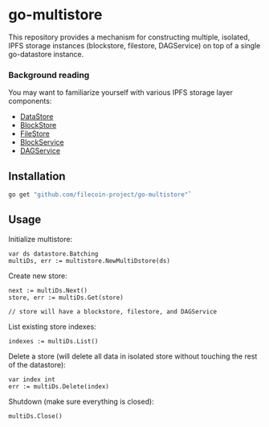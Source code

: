 # go-multistore

This repository provides a mechanism for constructing multiple, isolated, IPFS storage instances (blockstore, filestore, DAGService) on top of a single
go-datastore instance.

### Background reading

You may want to familiarize yourself with various IPFS storage layer components:

- [DataStore](https://github.com/ipfs/go-datastore)
- [BlockStore](https://github.com/ipfs/go-ipfs-blockstore)
- [FileStore](https://github.com/ipfs/go-filestore)
- [BlockService](https://github.com/ipfs/go-blockservice)
- [DAGService](https://github.com/ipfs/go-ipld-format/blob/master/merkledag.go)

## Installation
```bash
go get "github.com/filecoin-project/go-multistore"`
```

## Usage

Initialize multistore:

```golang
var ds datastore.Batching
multiDs, err := multistore.NewMultiDstore(ds)
```

Create new store:

```golang
next := multiDs.Next()
store, err := multiDs.Get(store)

// store will have a blockstore, filestore, and DAGService
```

List existing store indexes:

```golang
indexes := multiDs.List()
```

Delete a store (will delete all data in isolated store without touching the rest of the datastore):

```golang
var index int
err := multiDs.Delete(index)
```

Shutdown (make sure everything is closed):

```golang
multiDs.Close()
```

